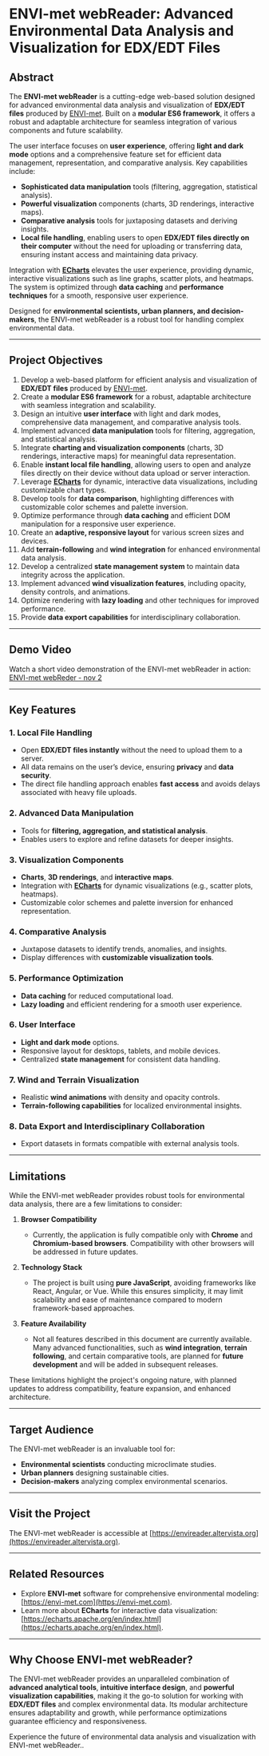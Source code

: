 # ENVI-met webReader: Advanced Environmental Data Analysis and Visualization for EDX/EDT Files

## Abstract

The **ENVI-met webReader** is a cutting-edge web-based solution designed for advanced environmental data analysis and visualization of **EDX/EDT files** produced by [ENVI-met](https://envi-met.com). Built on a **modular ES6 framework**, it offers a robust and adaptable architecture for seamless integration of various components and future scalability.

The user interface focuses on **user experience**, offering **light and dark mode** options and a comprehensive feature set for efficient data management, representation, and comparative analysis. Key capabilities include:

- **Sophisticated data manipulation** tools (filtering, aggregation, statistical analysis).
- **Powerful visualization** components (charts, 3D renderings, interactive maps).
- **Comparative analysis** tools for juxtaposing datasets and deriving insights.
- **Local file handling**, enabling users to open **EDX/EDT files directly on their computer** without the need for uploading or transferring data, ensuring instant access and maintaining data privacy.

Integration with [**ECharts**](https://echarts.apache.org/en/index.html) elevates the user experience, providing dynamic, interactive visualizations such as line graphs, scatter plots, and heatmaps. The system is optimized through **data caching** and **performance techniques** for a smooth, responsive user experience.

Designed for **environmental scientists, urban planners, and decision-makers**, the ENVI-met webReader is a robust tool for handling complex environmental data.

---

## Project Objectives

1. Develop a web-based platform for efficient analysis and visualization of **EDX/EDT files** produced by [ENVI-met](https://envi-met.com).
2. Create a **modular ES6 framework** for a robust, adaptable architecture with seamless integration and scalability.
3. Design an intuitive **user interface** with light and dark modes, comprehensive data management, and comparative analysis tools.
4. Implement advanced **data manipulation** tools for filtering, aggregation, and statistical analysis.
5. Integrate **charting and visualization components** (charts, 3D renderings, interactive maps) for meaningful data representation.
6. Enable **instant local file handling**, allowing users to open and analyze files directly on their device without data upload or server interaction.
7. Leverage [**ECharts**](https://echarts.apache.org/en/index.html) for dynamic, interactive data visualizations, including customizable chart types.
8. Develop tools for **data comparison**, highlighting differences with customizable color schemes and palette inversion.
9. Optimize performance through **data caching** and efficient DOM manipulation for a responsive user experience.
10. Create an **adaptive, responsive layout** for various screen sizes and devices.
11. Add **terrain-following** and **wind integration** for enhanced environmental data analysis.
12. Develop a centralized **state management system** to maintain data integrity across the application.
13. Implement advanced **wind visualization features**, including opacity, density controls, and animations.
14. Optimize rendering with **lazy loading** and other techniques for improved performance.
15. Provide **data export capabilities** for interdisciplinary collaboration.

---

## Demo Video

Watch a short video demonstration of the ENVI-met webReader in action:  
[ENVI-met webReder - nov 2](https://youtu.be/ar0BFAbNEJo?si=NHZmQHQiElM4ShYy)

---

## Key Features

### 1. **Local File Handling**
- Open **EDX/EDT files instantly** without the need to upload them to a server.
- All data remains on the user’s device, ensuring **privacy** and **data security**.
- The direct file handling approach enables **fast access** and avoids delays associated with heavy file uploads.

### 2. **Advanced Data Manipulation**
- Tools for **filtering, aggregation, and statistical analysis**.
- Enables users to explore and refine datasets for deeper insights.

### 3. **Visualization Components**
- **Charts**, **3D renderings**, and **interactive maps**.
- Integration with [**ECharts**](https://echarts.apache.org/en/index.html) for dynamic visualizations (e.g., scatter plots, heatmaps).
- Customizable color schemes and palette inversion for enhanced representation.

### 4. **Comparative Analysis**
- Juxtapose datasets to identify trends, anomalies, and insights.
- Display differences with **customizable visualization tools**.

### 5. **Performance Optimization**
- **Data caching** for reduced computational load.
- **Lazy loading** and efficient rendering for a smooth user experience.

### 6. **User Interface**
- **Light and dark mode** options.
- Responsive layout for desktops, tablets, and mobile devices.
- Centralized **state management** for consistent data handling.

### 7. **Wind and Terrain Visualization**
- Realistic **wind animations** with density and opacity controls.
- **Terrain-following capabilities** for localized environmental insights.

### 8. **Data Export and Interdisciplinary Collaboration**
- Export datasets in formats compatible with external analysis tools.

---

## Limitations

While the ENVI-met webReader provides robust tools for environmental data analysis, there are a few limitations to consider:

1. **Browser Compatibility**
   - Currently, the application is fully compatible only with **Chrome** and **Chromium-based browsers**. Compatibility with other browsers will be addressed in future updates.

2. **Technology Stack**
   - The project is built using **pure JavaScript**, avoiding frameworks like React, Angular, or Vue. While this ensures simplicity, it may limit scalability and ease of maintenance compared to modern framework-based approaches.

3. **Feature Availability**
   - Not all features described in this document are currently available. Many advanced functionalities, such as **wind integration**, **terrain following**, and certain comparative tools, are planned for **future development** and will be added in subsequent releases.

These limitations highlight the project's ongoing nature, with planned updates to address compatibility, feature expansion, and enhanced architecture.

---

## Target Audience

The ENVI-met webReader is an invaluable tool for:
- **Environmental scientists** conducting microclimate studies.
- **Urban planners** designing sustainable cities.
- **Decision-makers** analyzing complex environmental scenarios.

---

## Visit the Project

The ENVI-met webReader is accessible at [https://envireader.altervista.org](https://envireader.altervista.org).

---

## Related Resources

- Explore **ENVI-met** software for comprehensive environmental modeling: [https://envi-met.com](https://envi-met.com).
- Learn more about **ECharts** for interactive data visualization: [https://echarts.apache.org/en/index.html](https://echarts.apache.org/en/index.html).

---

## Why Choose ENVI-met webReader?

The ENVI-met webReader provides an unparalleled combination of **advanced analytical tools**, **intuitive interface design**, and **powerful visualization capabilities**, making it the go-to solution for working with **EDX/EDT files** and complex environmental data. Its modular architecture ensures adaptability and growth, while performance optimizations guarantee efficiency and responsiveness.


Experience the future of environmental data analysis and visualization with ENVI-met webReader..
